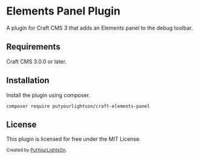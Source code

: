 # Elements Panel Plugin

A plugin for Craft CMS 3 that adds an Elements panel to the debug toolbar.

## Requirements

Craft CMS 3.0.0 or later.

## Installation

Install the plugin using composer.

```
composer require putyourlightson/craft-elements-panel
```

## License

This plugin is licensed for free under the MIT License.

<small>Created by [PutYourLightsOn](https://putyourlightson.com/).</small>
